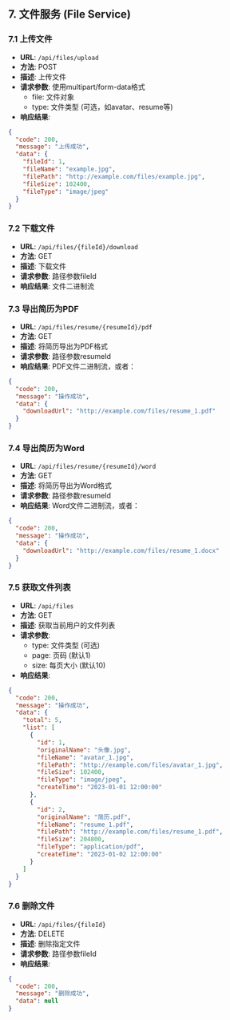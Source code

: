 
## 7. 文件服务 (File Service)

### 7.1 上传文件

- **URL**: `/api/files/upload`
- **方法**: POST
- **描述**: 上传文件
- **请求参数**: 使用multipart/form-data格式
  - file: 文件对象
  - type: 文件类型 (可选，如avatar、resume等)
- **响应结果**:

```json
{
  "code": 200,
  "message": "上传成功",
  "data": {
    "fileId": 1,
    "fileName": "example.jpg",
    "filePath": "http://example.com/files/example.jpg",
    "fileSize": 102400,
    "fileType": "image/jpeg"
  }
}
```

### 7.2 下载文件

- **URL**: `/api/files/{fileId}/download`
- **方法**: GET
- **描述**: 下载文件
- **请求参数**: 路径参数fileId
- **响应结果**: 文件二进制流

### 7.3 导出简历为PDF

- **URL**: `/api/files/resume/{resumeId}/pdf`
- **方法**: GET
- **描述**: 将简历导出为PDF格式
- **请求参数**: 路径参数resumeId
- **响应结果**: PDF文件二进制流，或者：

```json
{
  "code": 200,
  "message": "操作成功",
  "data": {
    "downloadUrl": "http://example.com/files/resume_1.pdf"
  }
}
```

### 7.4 导出简历为Word

- **URL**: `/api/files/resume/{resumeId}/word`
- **方法**: GET
- **描述**: 将简历导出为Word格式
- **请求参数**: 路径参数resumeId
- **响应结果**: Word文件二进制流，或者：

```json
{
  "code": 200,
  "message": "操作成功",
  "data": {
    "downloadUrl": "http://example.com/files/resume_1.docx"
  }
}
```

### 7.5 获取文件列表

- **URL**: `/api/files`
- **方法**: GET
- **描述**: 获取当前用户的文件列表
- **请求参数**: 
  - type: 文件类型 (可选)
  - page: 页码 (默认1)
  - size: 每页大小 (默认10)
- **响应结果**:

```json
{
  "code": 200,
  "message": "操作成功",
  "data": {
    "total": 5,
    "list": [
      {
        "id": 1,
        "originalName": "头像.jpg",
        "fileName": "avatar_1.jpg",
        "filePath": "http://example.com/files/avatar_1.jpg",
        "fileSize": 102400,
        "fileType": "image/jpeg",
        "createTime": "2023-01-01 12:00:00"
      },
      {
        "id": 2,
        "originalName": "简历.pdf",
        "fileName": "resume_1.pdf",
        "filePath": "http://example.com/files/resume_1.pdf",
        "fileSize": 204800,
        "fileType": "application/pdf",
        "createTime": "2023-01-02 12:00:00"
      }
    ]
  }
}
```

### 7.6 删除文件

- **URL**: `/api/files/{fileId}`
- **方法**: DELETE
- **描述**: 删除指定文件
- **请求参数**: 路径参数fileId
- **响应结果**:

```json
{
  "code": 200,
  "message": "删除成功",
  "data": null
}
```


```
